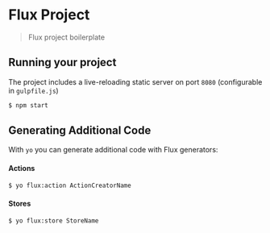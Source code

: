 
# Flux Project

> Flux project boilerplate

## Running your project

The project includes a live-reloading static server on port `8080` (configurable in `gulpfile.js`)

```bash
$ npm start
```


## Generating Additional Code

With `yo` you can generate additional code with Flux generators:

#### Actions
```bash
$ yo flux:action ActionCreatorName
```

#### Stores
```bash
$ yo flux:store StoreName
```
